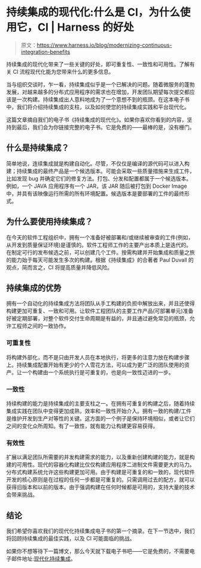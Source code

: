 # 持续集成的现代化:什么是 CI，为什么使用它，CI | Harness 的好处

> 原文：<https://www.harness.io/blog/modernizing-continuous-integration-benefits>

持续集成的现代化带来了一些关键的好处，即可重复性、一致性和可用性。了解有关 CI 流程现代化能为您带来什么的更多信息。

当与组织交谈时，乍一看，持续集成似乎是一个已解决的问题。随着微服务的蓬勃发展，对越来越多的分布式应用程序的需求也在增加，开发团队期望每次提交都应该是一次构建。持续集成出人意料地成为了一个意想不到的瓶颈。在这本电子书中，我们将介绍持续集成的支柱，以及如何使您的持续集成实践和平台现代化。

这篇文章摘自我们的电子书《持续集成的现代化》。如果你喜欢你看到的内容，坚持到最后，我们会为你链接完整的电子书。它是免费的——最棒的是，没有栅门。

## 什么是持续集成？

简单地说，连续集成就是构建自动化。尽管，不仅仅是编译的源代码可以进入构建；持续集成的最终产品是一个候选版本。可能会采取一些质量措施来生成工件，比如发现 bug 并确定它们的修复方法。打包、分发和配置都属于一个候选版本。例如，一个 JAVA 应用程序有一个 JAR，该 JAR 随后被打包到 Docker Image 中，并具有该映像运行所需的所有环境配置。候选版本是要部署的工件的最终形式。

## 为什么要使用持续集成？

在今天的软件工程组织中，拥有一个准备好被部署和/或继续被审查的工件(例如，从开发到质量保证环境)是谨慎的。软件工程师工作的主要产出本质上是迭代的。在制定可行的发布候选之前，可以创建几个工件。按需构建并开始集成和质量之旅的能力始于每天可能发生多次的构建。根据《持续集成》的合著者 Paul Duvall 的观点，简而言之，CI 将提高质量并降低风险。

## 持续集成的优势

拥有一个自动化的持续集成方法将团队从手工构建的负担中解放出来，并且还使得构建更加可重复、一致和可用。让软件工程团队的主要工作产品(可部署单元)准备好被定期部署，对整个软件交付生命周期是有益的，并且通过避免常见的瓶颈，允许工程师之间的一致协作。

### 可重复性

将构建外部化，而不是只由开发人员在本地执行，将更多的注意力放在构建步骤上。持续集成配置开始有更少的个人雪花方法，可以成为更广泛的团队使用的资产。让一个构建由一个系统执行是可重复的，也是向一致性迈进的一步。

### 一致性

持续构建的能力是持续集成的主要支柱之一。在拥有可重复的构建之后，随着持续集成实践在团队中变得更加成熟，效率和一致性开始介入。拥有一致的构建/工件是维护开发到生产对等性的关键。这方面的一个例子是保持环境相似，或者让它们之间的变化众所周知。有了一致性，就有能力让构建更容易获得。

### 有效性

扩展以满足团队所需要的并发构建需求的能力，以及重新创建构建的能力，就是构建的可用性。现代的容器化构建比仅仅构建应用程序二进制文件需要更大的马力。分布式构建系统允许这些构建更加可用。由于构建是可重复的和一致的，现代软件开发的核心原则是在过程的任何一步都是可重复的。只需调用过去的配方，就可以获得旧版本和以前的版本。由于强调构建在任何时候都是可用的，支持大量的技术会带来挑战。

## 结论

我们希望你喜欢我们的现代化持续集成电子书的第一个摘录。在下一节选中，我们将回顾持续集成的最佳实践，以及 CI 可能面临的挑战。

如果你不想等待下一篇博文，那么今天就下载电子书吧——它是免费的，不需要电子邮件地址:[现代化持续集成](https://harness.io/learn/ebooks/modernizing-continuous-integration-ebook/)。
